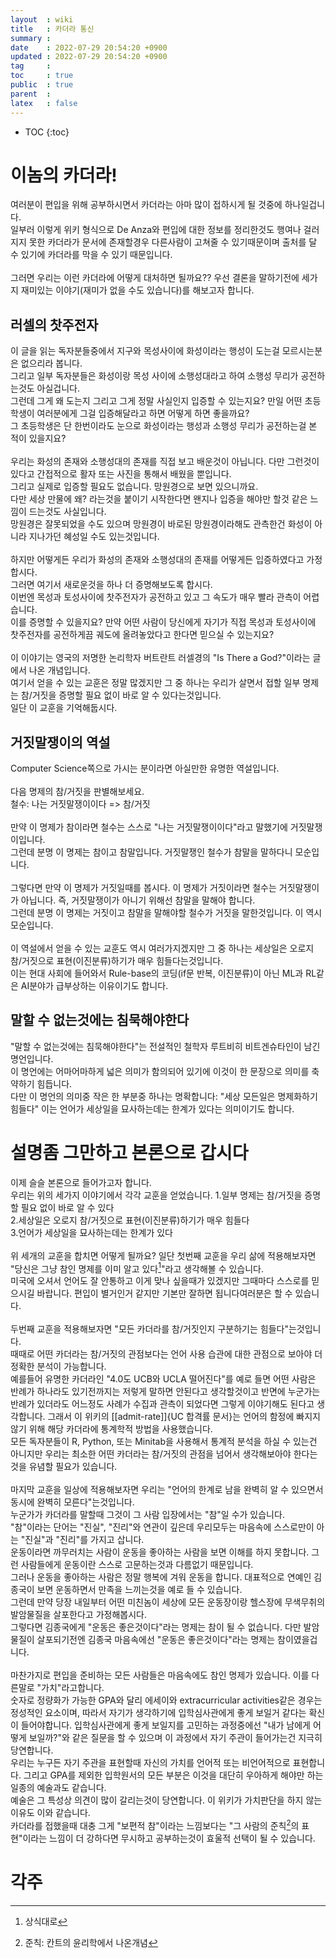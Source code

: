```yaml
---
layout  : wiki
title   : 카더라 통신
summary : 
date    : 2022-07-29 20:54:20 +0900
updated : 2022-07-29 20:54:20 +0900
tag     : 
toc     : true
public  : true
parent  : 
latex   : false
---
```

* TOC
{:toc}

# 이놈의 카더라!
여러분이 편입을 위해 공부하시면서 카더라는 아마 많이 접하시게 될 것중에 하나일겁니다.  
일부러 이렇게 위키 형식으로 De Anza와 편입에 대한 정보를 정리한것도 행여나 걸러지지 못한 카더라가 문서에 존재할경우 다른사람이 고쳐줄 수 있기때문이며 출처를 달 수 있기에 카더라를 막을 수 있기 때문입니다.
<br/><br/>
그러면 우리는 이런 카더라에 어떻게 대처하면 될까요??
우선 결론을 말하기전에 세가지 재미있는 이야기(재미가 없을 수도 있습니다)를 해보고자 합니다.

## 러셀의 찻주전자
이 글을 읽는 독자분들중에서 지구와 목성사이에 화성이라는 행성이 도는걸 모르시는분은 없으리라 봅니다.  
그리고 일부 독자분들은 화성이랑 목성 사이에 소행성대라고 하여 소행성 무리가 공전하는것도 아실겁니다.  
그런데 그게 왜 도는지 그리고 그게 정말 사실인지 입증할 수 있는지요? 만일 어떤 초등학생이 여러분에게 그걸 입증해달라고 하면 어떻게 하면 좋을까요?  
그 초등학생은 단 한번이라도 눈으로 화성이라는 행성과 소행성 무리가 공전하는걸 본 적이 있을지요?  
<br/>
우리는 화성의 존재와 소행성대의 존재를 직접 보고 배운것이 아닙니다. 다만 그런것이 있다고 간접적으로 활자 또는 사진을 통해서 배웠을 뿐입니다.  
그리고 실제로 입증할 필요도 없습니다. 망원경으로 보면 있으니까요.  
다만 세상 만물에 왜? 라는것을 붙이기 시작한다면 왠지나 입증을 해야만 할것 같은 느낌이 드는것도 사실입니다.  
망원경은 잘못되었을 수도 있으며 망원경이 바로된 망원경이라해도 관측한건 화성이 아니라 지나가던 혜성일 수도 있는것입니다.  
<br/>
하지만 어떻게든 우리가 화성의 존재와 소행성대의 존재를 어떻게든 입증하였다고 가정 합시다.  
그러면 여기서 새로운것을 하나 더 증명해보도록 합시다.  
이번엔 목성과 토성사이에 찻주전자가 공전하고 있고 그 속도가 매우 빨라 관측이 어렵습니다.  
이를 증명할 수 있을지요? 만약 어떤 사람이 당신에게 자기가 직접 목성과 토성사이에 찻주전자를 공전하게끔 궤도에 올려놓았다고 한다면 믿으실 수 있는지요?  
<br/>
이 이야기는 영국의 저명한 논리학자 버트란트 러셀경의 "Is There a God?"이라는 글에서 나온 개념입니다.  
여기서 얻을 수 있는 교훈은 정말 많겠지만 그 중 하나는 우리가 살면서 접할 일부 명제는 참/거짓을 증명할 필요 없이 바로 알 수 있다는것입니다.  
일단 이 교훈을 기억해둡시다.  

## 거짓말쟁이의 역설
Computer Science쪽으로 가시는 분이라면 아실만한 유명한 역설입니다.  
<br/>
다음 명제의 참/거짓을 판별해보세요.  
철수: 나는 거짓말쟁이이다 => 참/거짓  
<br/>
만약 이 명제가 참이라면 철수는 스스로 "나는 거짓말쟁이이다"라고 말했기에 거짓말쟁이입니다.  
그런데 분명 이 명제는 참이고 참말입니다. 거짓말쟁인 철수가 참말을 말하다니 모순입니다.  
<br/>
그렇다면 만약 이 명제가 거짓일때를 봅시다. 이 명제가 거짓이라면 철수는 거짓말쟁이가 아닙니다. 즉, 거짓말쟁이가 아니기 위해선 참말을 말해야 합니다.  
그런데 분명 이 명제는 거짓이고 참말을 말해야할 철수가 거짓을 말한것입니다. 이 역시 모순입니다.  
<br/>
이 역설에서 얻을 수 있는 교훈도 역시 여러가지겠지만 그 중 하나는 세상일은 오로지 참/거짓으로 표현(이진분류)하기가 매우 힘들다는것입니다.  
이는 현대 사회에 들어와서 Rule-base의 코딩(if문 반복, 이진분류)이 아닌 ML과 RL같은 AI분야가 급부상하는 이유이기도 합니다.  

## 말할 수 없는것에는 침묵해야한다
"말할 수 없는것에는 침묵해야한다"는 전설적인 철학자 루트비히 비트겐슈타인이 남긴 명언입니다.  
이 명언에는 어마어마하게 넓은 의미가 함의되어 있기에 이것이 한 문장으로 의미를 축약하기 힘듭니다.  
다만 이 명언의 의미중 작은 한 부분중 하나는 명확합니다: "세상 모든일은 명제화하기 힘들다"
이는 언어가 세상일을 묘사하는데는 한계가 있다는 의미이기도 합니다.  

# 설명좀 그만하고 본론으로 갑시다
이제 슬슬 본론으로 들어가고자 합니다.  
우리는 위의 세가지 이야기에서 각각 교훈을 얻었습니다.
1.일부 명제는 참/거짓을 증명할 필요 없이 바로 알 수 있다  
2.세상일은 오로지 참/거짓으로 표현(이진분류)하기가 매우 힘들다  
3.언어가 세상일을 묘사하는데는 한계가 있다  
<br/>
위 세개의 교훈을 합치면 어떻게 될까요?
일단 첫번째 교훈을 우리 삶에 적용해보자면 "당신은 그냥 참인 명제를 이미 알고 있다[^1]"라고 생각해볼 수 있습니다.  
미국에 오셔서 언어도 잘 안통하고 이게 맞나 싶을때가 있겠지만 그때마다 스스로를 믿으시길 바랍니다. 편입이 별거인거 같지만 기본만 잘하면 됩니다여러분은 할 수 있습니다.  
<br/>
두번째 교훈을 적용해보자면 "모든 카더라를 참/거짓인지 구분하기는 힘들다"는것입니다.  
때때로 어떤 카더라는 참/거짓의 관점보다는 언어 사용 습관에 대한 관점으로 보아야 더 정확한 분석이 가능합니다.  
예를들어 유명한 카더라인 "4.0도 UCB와 UCLA 떨어진다"를 예로 들면 어떤 사람은 반례가 하나라도 있기전까지는 저렇게 말하면 안된다고 생각할것이고 반면에 누군가는 반례가 있더라도 어느정도 사례가 수집과 관측이 되었다면 그렇게 이야기해도 된다고 생각합니다. 그래서 이 위키의 [[admit-rate]]{UC 합격률 문서}는 언어의 함정에 빠지지 않기 위해 해당 카더라에 통계학적 방법을 사용했습니다.  
모든 독자분들이 R, Python, 또는 Minitab을 사용해서 통계적 분석을 하실 수 있는건 아니지만 우리는 최소한 어떤 카더라는 참/거짓의 관점을 넘어서 생각해보아야 한다는것을 유념할 필요가 있습니다.  
<br/>
마지막 교훈을 일상에 적용해보자면 우리는 "언어의 한계로 남을 완벽히 알 수 있으면서 동시에 완벽히 모른다"는것입니다.  
누군가가 카더라를 말할때 그것이 그 사람 입장에서는 "참"일 수가 있습니다.  
"참"이라는 단어는 "진실", "진리"와 연관이 깊은데 우리모두는 마음속에 스스로만이 아는 "진실"과 "진리"를 가지고 삽니다.  
운동이라면 까무러치는 사람이 운동을 좋아하는 사람을 보면 이해를 하지 못합니다. 그런 사람들에게 운동이란 스스로 고문하는것과 다름없기 때문입니다.  
그러나 운동을 좋아하는 사람은 정말 행복에 겨워 운동을 합니다. 대표적으로 연예인 김종국이 보면 운동하면서 만족을 느끼는것을 예로 들 수 있습니다.  
그런데 만약 당장 내일부터 어떤 미친놈이 세상에 모든 운동장이랑 헬스장에 무색무취의 발암물질을 살포한다고 가정해봅시다.  
그렇다면 김종국에게 "운동은 좋은것이다"라는 명제는 참이 될 수 없습니다. 다만 발암물질이 살포되기전엔 김종국 마음속에선 "운동은 좋은것이다"라는 명제는 참이였을겁니다.   
<br/>
마찬가지로 편입을 준비하는 모든 사람들은 마음속에도 참인 명제가 있습니다. 이를 다른말로 "가치"라고합니다.  
숫자로 정량화가 가능한 GPA와 달리 에세이와 extracurricular activities같은 경우는 정성적인 요소이며, 따라서 자기가 생각하기에 입학심사관에게 좋게 보일거 같다는 확신이 들어야합니다.  입학심사관에게 좋게 보일지를 고민하는 과정중에선 "내가 남에게 어떻게 보일까?"와 같은 질문을 할 수 있으며 이 과정에서 자기 주관이 들어가는건 지극히 당연합니다.  
우리는 누구든 자기 주관을 표현할때 자신의 가치를 언어적 또는 비언어적으로 표현합니다. 그리고 GPA를 제외한 입학원서의 모든 부분은 이것을 대단히 우아하게 해야만 하는 일종의 예술과도 같습니다.  
예술은 그 특성상 의견이 많이 갈리는것이 당연합니다. 이 위키가 가치판단을 하지 않는 이유도 이와 같습니다.  
카더라를 접했을때 대충 그게 "보편적 참"이라는 느낌보다는 "그 사람의 준칙[^2]의 표현"이라는 느낌이 더 강하다면 무시하고 공부하는것이 효울적 선택이 될 수 있습니다.  

# 각주
[^1]: 상식대로
[^2]: 준칙: 칸트의 윤리학에서 나온개념
